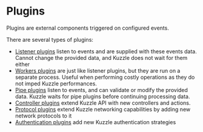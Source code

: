 # Plugins

Plugins are external components triggered on configured events.

There are several types of plugins:

* [Listener plugins](http://kuzzle.io/guide/#gt-listener-plugins) listen to events and are supplied with these events data. Cannot change the provided data, and Kuzzle does not wait for them either
* [Workers plugins](http://kuzzle.io/guide/#gt-worker-plugins) are just like listener plugins, but they are run on a separate process. Useful when performing costly operations as they do not imped Kuzzle performances.
* [Pipe plugins](http://kuzzle.io/guide/#gt-pipe-plugins) listen to events, and can validate or modify the provided data. Kuzzle waits for pipe plugins before continuing processing data.
* [Controller plugins](http://kuzzle.io/guide/#gt-controllers) extend Kuzzle API with new controllers and actions.
* [Protocol plugins](http://kuzzle.io/guide/#gt-protocol-plugins) extend Kuzzle networking capabilities by adding new network protocols to it
* [Authentication plugins](http://kuzzle.io/guide/#gt-authentication-plugin) add new Kuzzle authentication strategies
